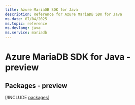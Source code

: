 ```yaml
---
title: Azure MariaDB SDK for Java
description: Reference for Azure MariaDB SDK for Java
ms.date: 07/04/2025
ms.topic: reference
ms.devlang: java
ms.service: mariadb
---
```

# Azure MariaDB SDK for Java - preview
## Packages - preview
[!INCLUDE [packages](mariadb-index.md)]